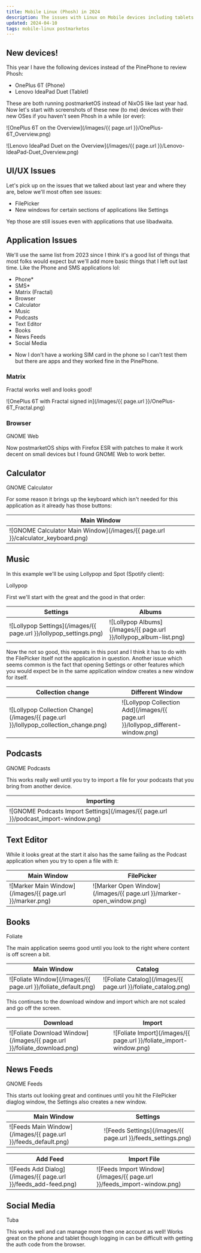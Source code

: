 ```yaml
---
title: Mobile Linux (Phosh) in 2024
description: The issues with Linux on Mobile devices including tablets this year!
updated: 2024-04-10
tags: mobile-linux postmarketos
---
```


## New devices!

This year I have the following devices instead of the PinePhone to review Phosh:

- OnePlus 6T (Phone)
- Lenovo IdeaPad Duet (Tablet)

These are both running postmarketOS instead of NixOS like last year had. Now let's start with screenshots of these new (to me) devices with their new OSes if you haven't seen Phosh in a while (or ever):

![OnePlus 6T on the Overview](/images/{{ page.url }}/OnePlus-6T_Overview.png)

![Lenovo IdeaPad Duet on the Overview](/images/{{ page.url }}/Lenovo-IdeaPad-Duet_Overview.png)

## UI/UX Issues

Let's pick up on the issues that we talked about last year and where they are, below we'll most often see issues:

- FilePicker
- New windows for certain sections of applications like Settings 

Yep those are still issues even with applications that use libadwaita.



## Application Issues

We'll use the same list from 2023 since I think it's a good list of things that most folks would expect but we'll add more basic things that I left out last time. Like the Phone and SMS applications lol:

- Phone*
- SMS*
- Matrix (Fractal)
- Browser
- Calculator
- Music
- Podcasts
- Text Editor
- Books
- News Feeds
- Social Media

* Now I don't have a working SIM card in the phone so I can't test them but there are apps and they worked fine in the PinePhone.

### Matrix

Fractal works well and looks good!

![OnePlus 6T with Fractal signed in](/images/{{ page.url }}/OnePlus-6T_Fractal.png)

### Browser

GNOME Web

Now postmarketOS ships with Firefox ESR with patches to make it work decent on small devices but I found GNOME Web to work better.



## Calculator

GNOME Calculator

For some reason it brings up the keyboard which isn't needed for this application as it already has those buttons:

| Main Window |
| ----------- |
| ![GNOME Calculator Main Window](/images/{{ page.url }}/calculator_keyboard.png) |

## Music

In this example we'll be using Lollypop and Spot (Spotify client):

Lollypop

First we'll start with the great and the good in that order:

| Settings | Albums |
| -------- | ------ |
![Lollypop Settings](/images/{{ page.url }}/lollypop_settings.png)| ![Lollypop Albums](/images/{{ page.url }}/lollypop_album-list.png) |

Now the not so good, this repeats in this post and I think it has to do with the FilePicker itself not the application in question. Another issue which seems common is the fact that opening Settings or other features which you would expect be in the same application window creates a new window for itself.

| Collection change | Different Window |
| ----------------- | ---------------- |
| ![Lollypop Collection Change](/images/{{ page.url }}/lollypop_collection_change.png) | ![Lollypop Collection Add](/images/{{ page.url }}/lollypop_different-window.png) |

## Podcasts

GNOME Podcasts

This works really well until you try to import a file for your podcasts that you bring from another device.

| Importing |
| --------- |
| ![GNOME Podcasts Import Settings](/images/{{ page.url }}/podcast_import-window.png) |

## Text Editor

While it looks great at the start it also has the same failing as the Podcast application when you try to open a file with it:

| Main Window | FilePicker |
| ----------- | ---------- |
| ![Marker Main Window](/images/{{ page.url }}/marker.png) | ![Marker Open Window](/images/{{ page.url }}/marker-open_window.png) |

## Books

Foliate

The main application seems good until you look to the right where content is off screen a bit.

| Main Window | Catalog |
| ----------- | ------- |
| ![Foliate Window](/images/{{ page.url }}/foliate_default.png) | ![Foliate Catalog](/images/{{ page.url }}/foliate_catalog.png) |

This continues to the download window and import which are not scaled and go off the screen.

| Download | Import |
| -------- | ------- |
| ![Foliate Download Window](/images/{{ page.url }}/foliate_download.png) | ![Foliate Import](/images/{{ page.url }}/foliate_import-window.png) |

## News Feeds

GNOME Feeds

This starts out looking great and continues until you hit the FilePicker diaglog window, the Settings also creates a new window.

| Main Window | Settings |
| ----------- | -------- |
| ![Feeds Main Window](/images/{{ page.url }}/feeds_default.png) | ![Feeds Settings](/images/{{ page.url }}/feeds_settings.png) |

| Add Feed | Import File |
| -------- | ----------- |
| ![Feeds Add Dialog](/images/{{ page.url }}/feeds_add-feed.png) | ![Feeds Import Window](/images/{{ page.url }}/feeds_import-window.png) |

## Social Media

Tuba

This works well and can manage more then one account as well! Works great on the phone and tablet though logging in can be difficult with getting the auth code from the browser.
